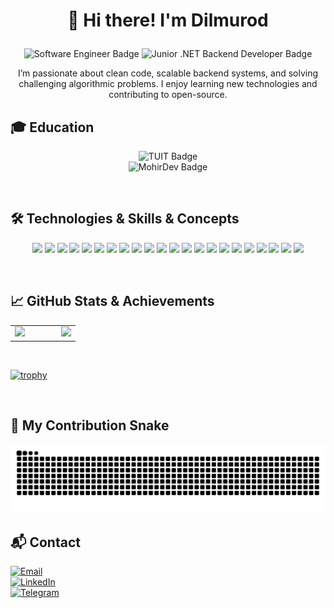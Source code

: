 # <p align="center">👋 Hi there! I'm Dilmurod</p>

<p align="center">
  <img src="https://img.shields.io/badge/Software%20Engineer-blue?style=for-the-badge" alt="Software Engineer Badge" />
  <img src="https://img.shields.io/badge/Junior%20.NET%20Backend%20Developer-blue?style=for-the-badge" alt="Junior .NET Backend Developer Badge" />
</p>

<p align="center">
  I’m passionate about clean code, scalable backend systems, and solving challenging algorithmic problems. I enjoy learning new technologies and contributing to open-source.
</p>

## 🎓 Education

<p align="center">
  <img src="https://img.shields.io/badge/🎓%20Tashkent University of Information Technologies-Bachelor%20in%20Software%20Engineering-blue?style=for-the-badge" alt="TUIT Badge" />
  <br>
  <img src="https://img.shields.io/badge/🧑‍💻%20MohirDev-.NET%20Backend%20Development%20%7C%20Certified-blue?style=for-the-badge" alt="MohirDev Badge" />
</p> <br>

## 🛠 Technologies & Skills & Concepts

<p align="center">
  <img src="https://img.shields.io/badge/-C%23-239120?style=for-the-badge&logo=c-sharp&logoColor=white" />
  <img src="https://img.shields.io/badge/-.NET-512BD4?style=for-the-badge&logo=dotnet&logoColor=white" />
  <img src="https://img.shields.io/badge/-Entity%20Framework-6DB33F?style=for-the-badge&logo=.net&logoColor=white" />
  <img src="https://img.shields.io/badge/-SQL%20Server-CC2927?style=for-the-badge&logo=microsoftsqlserver&logoColor=white" />
  <img src="https://img.shields.io/badge/-Git-F05032?style=for-the-badge&logo=git&logoColor=white" />
  <img src="https://img.shields.io/badge/-HTML5-E34F26?style=for-the-badge&logo=html5&logoColor=white" />
  <img src="https://img.shields.io/badge/-CSS3-1572B6?style=for-the-badge&logo=css3&logoColor=white" />
  <img src="https://img.shields.io/badge/-JavaScript-F7DF1E?style=for-the-badge&logo=javascript&logoColor=black" />
  <img src="https://img.shields.io/badge/-Docker-2496ED?style=for-the-badge&logo=docker&logoColor=white" />
  <img src="https://img.shields.io/badge/-Azure-0078D4?style=for-the-badge&logo=microsoftazure&logoColor=white" />
  <img src="https://img.shields.io/badge/-xUnit-02569B?style=for-the-badge&logo=xunit&logoColor=white" />
  <img src="https://img.shields.io/badge/-ASP.NET_Core-512BD4?style=for-the-badge&logo=dotnet&logoColor=white" />
  <img src="https://img.shields.io/badge/-Web_API-61DAFB?style=for-the-badge&logo=rest&logoColor=white" />
  <img src="https://img.shields.io/badge/-REST%20API-61DAFB?style=for-the-badge&logo=rest&logoColor=white" />
  <img src="https://img.shields.io/badge/-TDD-008080?style=for-the-badge&logo=testcafe&logoColor=white" />
  <img src="https://img.shields.io/badge/-JWT-000000?style=for-the-badge&logo=JSON%20web%20tokens&logoColor=white" />
  <img src="https://img.shields.io/badge/-OAuth-4285F4?style=for-the-badge&logo=oauth&logoColor=white" />
  <img src="https://img.shields.io/badge/-LINQ-0078D7?style=for-the-badge&logo=.net&logoColor=white" />
  <img src="https://img.shields.io/badge/-Clean_Code-0A0A0A?style=for-the-badge&logo=codecov&logoColor=white" />
  <img src="https://img.shields.io/badge/-SOLID-1ABC9C?style=for-the-badge&logo=solid&logoColor=white" />
  <img src="https://img.shields.io/badge/-CI%2FCD-0088CC?style=for-the-badge&logo=githubactions&logoColor=white" />
  <img src="https://img.shields.io/badge/-Swagger-85EA2D?style=for-the-badge&logo=swagger&logoColor=black" />
</p> <br>

## 📈 GitHub Stats & Achievements

<p align="center">
  <table align="center">
    <tr>
      <td>
        <img src="https://github-readme-stats.vercel.app/api?username=DilmurodDeveloper&show_icons=true&theme=radical" width="350" />
      </td>
      <td width="30"></td>
      <td>
        <img src="https://github-readme-stats.vercel.app/api/top-langs/?username=DilmurodDeveloper&layout=compact&theme=radical" width="265" />
      </td>
    </tr>
  </table> <br>
  
  [![trophy](https://github-profile-trophy.vercel.app/?username=DilmurodDeveloper&theme=radical&no-frame=true)](https://github.com/ryo-ma/github-profile-trophy)
</p> <br>

## 🐍 My Contribution Snake

![Snake animation](https://github.com/DilmurodDeveloper/DilmurodDeveloper/blob/output/snake.svg) <br>

## 📬 Contact

<p align="start">
  <a href="mailto:madirimovdilmurod2@gmail.com">
    <img src="https://img.shields.io/badge/Email-madirimovdilmurod2@gmail.com-c14438?style=flat" alt="Email" />
  </a>
  <br>
  <a href="https://linkedin.com/in/dilmurodmadirimov" target="_blank">
    <img src="https://img.shields.io/badge/LinkedIn-Dilmurod%20Madirimov-0077B5?style=flat&logo=linkedin&logoColor=white" alt="LinkedIn" />
  </a>
  <br>
  <a href="https://t.me/DilmurodDeveloper" target="_blank">
    <img src="https://img.shields.io/badge/Telegram-@DilmurodDeveloper-0088CC?style=flat" alt="Telegram" />
  </a>
</p>
